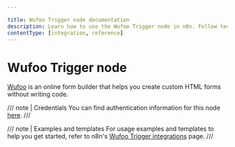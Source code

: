 ```yaml
---

title: Wufoo Trigger node documentation
description: Learn how to use the Wufoo Trigger node in n8n. Follow technical documentation to integrate Wufoo Trigger node into your workflows.
contentType: [integration, reference]
---
```


# Wufoo Trigger node

[Wufoo](https://wufoo.com) is an online form builder that helps you create custom HTML forms without writing code.

/// note | Credentials
You can find authentication information for this node [here](/integrations/builtin/credentials/wufoo.md).
///

///  note  | Examples and templates
For usage examples and templates to help you get started, refer to n8n's [Wufoo Trigger integrations](https://n8n.io/integrations/wufoo-trigger/) page.
///
